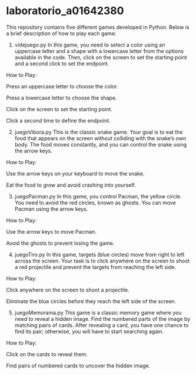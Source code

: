 # laboratorio_a01642380

This repository contains five different games developed in Python. Below is a brief description of how to play each game:

1. videjuego.py
In this game, you need to select a color using an uppercase letter and a shape with a lowercase letter from the options available in the code. Then, click on the screen to set the starting point and a second click to set the endpoint.

How to Play:

Press an uppercase letter to choose the color.

Press a lowercase letter to choose the shape.

Click on the screen to set the starting point.

Click a second time to define the endpoint.

2. juegoVibora.py
This is the classic snake game. Your goal is to eat the food that appears on the screen without colliding with the snake’s own body. The food moves constantly, and you can control the snake using the arrow keys.

How to Play:

Use the arrow keys on your keyboard to move the snake.

Eat the food to grow and avoid crashing into yourself.

3. juegoPacman.py
In this game, you control Pacman, the yellow circle. You need to avoid the red circles, known as ghosts. You can move Pacman using the arrow keys.

How to Play:

Use the arrow keys to move Pacman.

Avoid the ghosts to prevent losing the game.

4. juegoTiro.py
In this game, targets (blue circles) move from right to left across the screen. Your task is to click anywhere on the screen to shoot a red projectile and prevent the targets from reaching the left side.

How to Play:

Click anywhere on the screen to shoot a projectile.

Eliminate the blue circles before they reach the left side of the screen.

5. juegoMemorama.py
This game is a classic memory game where you need to reveal a hidden image. Find the numbered parts of the image by matching pairs of cards. After revealing a card, you have one chance to find its pair; otherwise, you will have to start searching again.

How to Play:

Click on the cards to reveal them.

Find pairs of numbered cards to uncover the hidden image.
